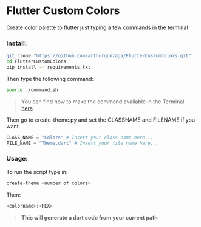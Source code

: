 # Flutter Custom Colors
Create color palette to flutter just typing a few commands in the terminal
### Install: 
```bash
git clone "https://github.com/arthurgonzaga/FlutterCustomColors.git"
cd FlutterCustomColors
pip install -r requirements.txt
```

Then type the following command:
```bash
source ./command.sh
```
>You can find how to make the command available in the Terminal [here](https://medium.com/devnetwork/how-to-create-your-own-custom-terminal-commands-c5008782a78e#b79f).
>
Then go to create-theme.py and set the CLASSNAME and FILENAME if you want.

```python
CLASS_NAME = "Colors" # Insert your class name here...
FILE_NAME = "Theme.dart" # Insert your file name here...
```

### Usage:
To run the script type in:
```bash
create-theme <number of colors>
```

Then:
```bash
<colorname>:<HEX>
```
>**This will generate a dart code from your current path**
